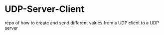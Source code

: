 # UDP-Server-Client
repo of how to create and send different values from a UDP client to a UDP server
